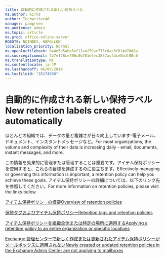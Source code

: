 ```yaml
---
title: 自動的に作成される新しい保持ラベル
ms.author: kirks
author: Techwriter40
manager: pamgreen
ms.audience: admin
ms.topic: article
ms.prod: office-online-server
ROBOTS: NOINDEX, NOFOLLOW
localization_priority: Normal
ms.openlocfilehash: b44e5d5aba5ef11e4f79ac775c6ae3f014d70d8a
ms.sourcegitcommit: 4b7e478ce700c0b781efec3857ac4dce5bdf00c6
ms.translationtype: MT
ms.contentlocale: ja-JP
ms.lasthandoff: 06/07/2019
ms.locfileid: "35174508"
---
```

# <a name="new-retention-labels-created-automatically"></a><span data-ttu-id="37be5-102">自動的に作成される新しい保持ラベル</span><span class="sxs-lookup"><span data-stu-id="37be5-102">New retention labels created automatically</span></span>

<span data-ttu-id="37be5-103">ほとんどの組織では、データの量と複雑さが日々向上しています-電子メール、ドキュメント、インスタントメッセージなど。</span><span class="sxs-lookup"><span data-stu-id="37be5-103">For most organizations, the volume and complexity of their data is increasing daily - email, documents, instant messages, and more.</span></span>

<span data-ttu-id="37be5-104">この情報を効果的に管理または管理することは重要です。アイテム保持ポリシーを使用すると、これらの目標を達成するのに役立ちます。</span><span class="sxs-lookup"><span data-stu-id="37be5-104">Effectively managing or governing this information is important, a retention policy can help you achieve these goals.</span></span> <span data-ttu-id="37be5-105">アイテム保持ポリシーの詳細については、以下のリンク先を参照してください。</span><span class="sxs-lookup"><span data-stu-id="37be5-105">For more information on retention policies, please visit the links below.</span></span>

[<span data-ttu-id="37be5-106">アイテム保持ポリシーの概要</span><span class="sxs-lookup"><span data-stu-id="37be5-106">Overview of retention policies</span></span>](https://docs.microsoft.com/office365/securitycompliance/retention-policies)

[<span data-ttu-id="37be5-107">保持タグおよびアイテム保持ポリシー</span><span class="sxs-lookup"><span data-stu-id="37be5-107">Retention tags and retention policies</span></span>](https://docs.microsoft.com/exchange/security-and-compliance/messaging-records-management/retention-tags-and-policies)

[<span data-ttu-id="37be5-108">アイテム保持ポリシーを組織全体または特定の場所に適用する</span><span class="sxs-lookup"><span data-stu-id="37be5-108">Applying a retention policy to an entire organization or specific locations</span></span>](https://docs.microsoft.com/office365/securitycompliance/retention-policies#applying-a-retention-policy-to-an-entire-organization-or-specific-locations)

[<span data-ttu-id="37be5-109">Exchange 管理センターで新しく作成または更新されたアイテム保持ポリシーがメールボックスに適用されない</span><span class="sxs-lookup"><span data-stu-id="37be5-109">Newly created or updated retention policies in the Exchange Admin Center are not applying to mailboxes</span></span>](https://docs.microsoft.com/alchemyinsights/retention-policies-in-exchange-admin-center-not-working)

